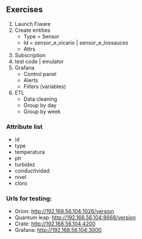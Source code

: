 ## Exercises

1. Launch Fiware
2. Create entities
    - Type = Sensor
    - Id = sensor_e_vicario | sensor_e_lossauces
    - Attrs
3. Subscription
4. test code | emulator
5. Grafana
    - Control panel
    - Alerts
    - Filters (variables)
6. ETL
    - Data cleaning
    - Group by day
    - Group by week

### Attribute list

- id
- type
- temperatura
- ph
- turbidez
- conductividad
- nivel
- cloro

### Urls for testing:

- Orion: http://192.168.56.104:1026/version
- Quantum leap: http://192.168.56.104:8668/version
- Crate: http://192.168.56.104:4200
- Grafana: http://192.168.56.104:3000

